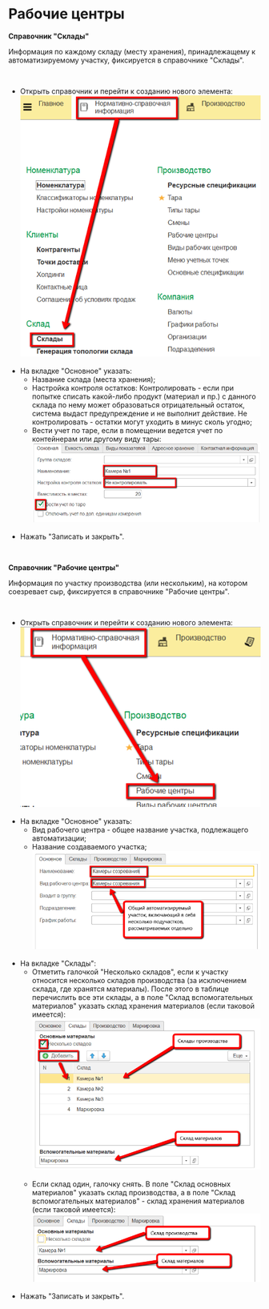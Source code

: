 **Рабочие центры**
==================

**Справочник "Склады"**

Информация по каждому складу (месту хранения), принадлежащему к
автоматизируемому участку, фиксируется в справочнике "Склады".

 

-   Открыть справочник и перейти к созданию нового элемента:
    ![](WorkCenter.assets/drex_rabochie_tsentry_5_custom.png)
     
-   На вкладке "Основное" указать:
    -   Название склада (места хранения);
    -   Настройка контроля остатков: Контролировать - если при попытке
    списать какой-либо продукт (материал и пр.) с данного склада по нему
    может образоваться отрицательный остаток, система выдаст
    предупреждение и не выполнит действие. Не контролировать - остатки
    могут уходить в минус сколь угодно;
    -   Вести учет по таре, если в помещении ведется учет по контейнерам или
    другому виду тары:
    ![](WorkCenter.assets/drex_rabochie_tsentry_5_custom_2.png)
     
-   Нажать "Записать и закрыть".

 

**Справочник "Рабочие центры"**

Информация по участку производства (или нескольким), на котором
соезревает сыр, фиксируется в справочнике "Рабочие центры".

 

-   Открыть справочник и перейти к созданию нового элемента:
    ![](WorkCenter.assets/drex_rabochie_tsentry_5_custom_3.png)
     
-   На вкладке "Основное" указать:
    -   Вид рабочего центра - общее название участка, подлежащего
    автоматизации;
    -   Название создаваемого участка;
    ![](WorkCenter.assets/drex_rabochie_tsentry_5_custom_4.png)
     
-   На вкладке "Склады":
    -   Отметить галочкой "Несколько складов", если к участку относится
    несколько складов производства (за исключением склада, где хранятся
    материалы). После этого в таблице перечислить все эти склады, а в
    поле "Склад вспомогательных материалов" указать склад хранения
    материалов (если таковой имеется):
    ![](WorkCenter.assets/drex_rabochie_tsentry_5_custom_5.png)
     
    -   Если склад один, галочку снять. В поле "Склад основных материалов"
    указать склад производства, а в поле "Склад вспомогательных
    материалов" - склад хранения материалов (если таковой имеется):
    ![](WorkCenter.assets/drex_rabochie_tsentry_5_custom_6.png)
     
-   Нажать "Записать и закрыть".
     

